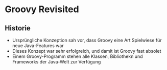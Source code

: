 # Groovy Revisited

## Historie

* Ursprüngliche Konzeption sah vor, dass Groovy eine Art Spielwiese für neue Java-Features war
* Dieses Konzept war sehr erfolgreich, und damit ist Groovy fast absolet
* Einem Groovy-Programm stehen alle Klassen, Bibliothekn und Frameworks der Java-Welt zur Verfügung 
